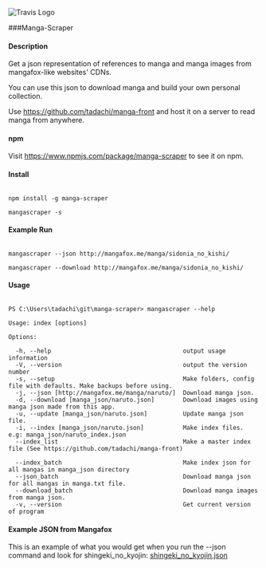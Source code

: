 ![Travis Logo](https://travis-ci.org/tadachi/manga-scraper.svg?branch=master "Travis Build")

###Manga-Scraper

#### Description
Get a json representation of references to manga and manga images from mangafox-like websites' CDNs.

You can use this json to download manga and build your own personal collection.

Use https://github.com/tadachi/manga-front and host it on a server to read manga from anywhere.

#### npm
Visit https://www.npmjs.com/package/manga-scraper to see it on npm.

#### Install
```

npm install -g manga-scraper

mangascraper -s

```

#### Example Run
```

mangascraper --json http://mangafox.me/manga/sidonia_no_kishi/

mangascraper --download http://mangafox.me/manga/sidonia_no_kishi/

```


#### Usage
```

PS C:\Users\tadachi\git\manga-scraper> mangascraper --help

Usage: index [options]

Options:

  -h, --help                                     output usage information
  -V, --version                                  output the version number
  -s, --setup                                    Make folders, config file with defaults. Make backups before using.
  -j, --json [http://mangafox.me/manga/naruto/]  Download manga json.
  -d, --download [manga_json/naruto.json]        Download images using manga json made from this app.
  -u, --update [manga_json/naruto.json]          Update manga json file.
  -i, --index [manga_json/naruto.json]           Make index files. e.g: manga_json/naruto_index.json
  --index_list                                   Make a master index file (See https://github.com/tadachi/manga-front)

  --index_batch                                  Make index json for all mangas in manga_json directory
  --json_batch                                   Download manga json for all mangas in manga.txt file.
  --download_batch                               Download manga images from manga json.
  -v, --version                                  Get current version of program
```

#### Example JSON from Mangafox

This is an example of what you would get when you run the --json command and look for shingeki_no_kyojin:
[shingeki_no_kyojin.json](https://raw.githubusercontent.com/tadachi/manga-scraper/master/manga_json/shingeki_no_kyojin.json)